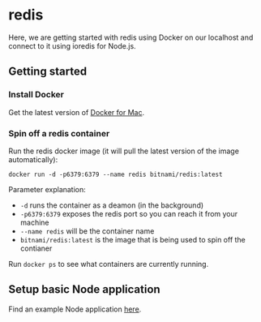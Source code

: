 # redis

Here, we are getting started with redis using Docker on our localhost and connect to it using ioredis for Node.js.

## Getting started
### Install Docker
Get the latest version of [Docker for Mac](https://store.docker.com/editions/community/docker-ce-desktop-mac).

### Spin off a redis container
Run the redis docker image (it will pull the latest version of the image automatically):
```
docker run -d -p6379:6379 --name redis bitnami/redis:latest
```

Parameter explanation:
* `-d` runs the container as a deamon (in the background)
* `-p6379:6379` exposes the redis port so you can reach it from your machine
* `--name redis` will be the container name
* `bitnami/redis:latest` is the image that is being used to spin off the contianer

Run `docker ps` to see what containers are currently running.


## Setup basic Node application
Find an example Node application [here](src/01_node_app).
